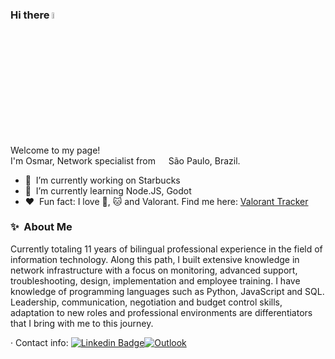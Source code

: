 ### Hi there <a href="https://www.gautamkrishnar.com/"><img src="https://media.giphy.com/media/hvRJCLFzcasrR4ia7z/giphy.gif" width="5%"></a>

Welcome to my page! </br>
I'm Osmar, Network specialist from <img src="https://cdn.icon-icons.com/icons2/1694/PNG/512/brbrazilflag_111698.png" width="13"/> São Paulo, Brazil.

- 🔭 &nbsp;I’m currently working on Starbucks <img src="https://cdn.icon-icons.com/icons2/1694/PNG/512/brbrazilflag_111698.png" width="13"/>
- 🌱 &nbsp;I’m currently learning Node.JS, Godot
- :heart: &nbsp;Fun fact: I love :dog:, 🐱 and Valorant. Find me here: [Valorant Tracker](https://tracker.gg/valorant/profile/riot/jnr%20never%20boss%23666/overview)

### ✨&nbsp; About Me
Currently totaling 11 years of bilingual professional experience in the field of information technology. Along this path, I built extensive knowledge in network infrastructure with a focus on monitoring, advanced support, troubleshooting, design, implementation and employee training. I have knowledge of programming languages ​​such as Python, JavaScript and SQL.
Leadership, communication, negotiation and budget control skills, adaptation to new roles and professional environments are differentiators that I bring with me to this journey.

· Contact info: [![Linkedin Badge](https://img.shields.io/badge/-osmarjunior04-blue?style=flat&logo=Linkedin&logoColor=white&link=https://www.linkedin.com/in/osmarjunior04/)](https://www.linkedin.com/in/osmarjunior04/)[![Outlook](https://img.shields.io/badge/-osmarjunior04@hotmail.com-0078D4?style=flat&logo=microsoft-outlook&logoColor=white&link=mailto:osmarjunior04@hotmail.com)](mailto:osmarjunior04@hotmail.com)
